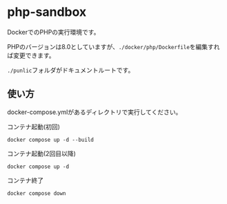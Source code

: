 # php-sandbox
DockerでのPHPの実行環境です。

PHPのバージョンは8.0としていますが、`./docker/php/Dockerfile`を編集すれば変更できます。

`./punlic`フォルダがドキュメントルートです。

## 使い方
docker-compose.ymlがあるディレクトリで実行してください。

コンテナ起動(初回)
```
docker compose up -d --build
```

コンテナ起動(2回目以降)
```
docker compose up -d
```

コンテナ終了
```
docker compose down
```
